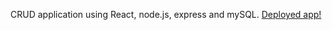 CRUD application using React, node.js, express and mySQL. [Deployed app!](https://subtle-gumdrop-1f19c3.netlify.app/)
